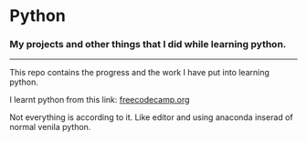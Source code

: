 # Python

### My projects and other things that I did while learning python.
---
This repo contains the progress and the work I have put into learning python.

I learnt python from this link: [freecodecamp.org](https://www.youtube.com/watch?v=rfscVS0vtbw)

Not everything is according to it. Like editor and using anaconda inserad of normal venila python.
